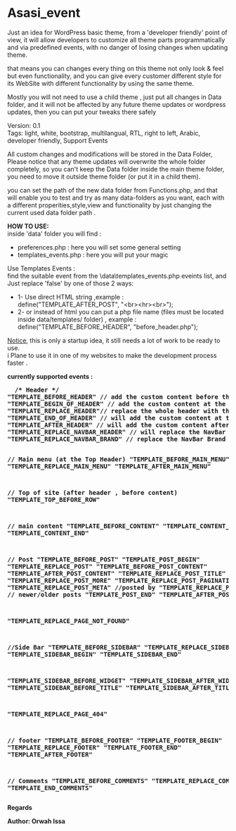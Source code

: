 # Asasi_event
Just an idea for WordPress basic theme, from a 'developer friendly' point of view, it will allow developers to customize all theme parts programmatically and via predefined events, with no danger of losing changes when updating theme.<br>

that means you can changes every thing on this theme not only look & feel but even functionality, and you can give every customer different style for its WebSite with different functionality by using the same theme.<br>

Mostly you will not need to use a child theme , just put all changes in Data folder, and it will not be affected by any future theme updates or wordpress updates, then you can put your tweaks there safely 


Version: 0.1<br>
Tags: light, white, bootstrap, multilangual, RTL, right to left, Arabic, developer friendly, Support Events<br> 


All custom changes and modifications will be stored in the Data Folder, <br>
Please notice that any theme updates will overwrite the whole folder completely, so you can't keep the Data folder inside the main theme folder, you need to move it outside theme folder (or put it in a child them).<br>

you can set the path of the new data folder from Functions.php, and that will enable you to test and try as many data-folders as you want, each with a different properities,style,view and functionality by just changing the current used data folder path .<br>


<b>HOW TO USE:</b><br>
inside 'data' folder you will find :
- preferences.php      : here you will set some general setting 
- templates_events.php : here you will put your magic 

Use Templates Events :<br>
 find the suitable event from the \data\templates_events.php eveints list, and Just replace 'false' by one of those 2 ways: 
 * 1- Use direct HTML string ,example :<br> 
          define("TEMPLATE_AFTER_POST", "&lt;br&gt;&lt;hr&gt;&lt;br&gt;"); 
 * 2- or instead of html you can put a php file name (files must be located inside data/templates/ folder) , example :<br>
          define("TEMPLATE_BEFORE_HEADER", "before_header.php");
 
 
 
<u> Notice,</u> this is only a startup idea, it still needs a lot of work to be ready to use.<br>
 i Plane to use it in one of my websites to make the development process faster .
 
 
 <b>
 currently supported events :
<pre>  /* Header */
"TEMPLATE_BEFORE_HEADER" // add the custom content before the header.
"TEMPLATE_BEGIN_OF_HEADER" // add the custom content at the begining of the header. (inside the navbar class)
"TEMPLATE_REPLACE_HEADER"// replace the whole header with the custom content. (default header will not displayed!)
"TEMPLATE_END_OF_HEADER" // will add the custom content at the END of the the header. 
"TEMPLATE_AFTER_HEADER" // will add the custom content after the header.
"TEMPLATE_REPLACE_NAVBAR_HEADER" // will replace the NavBar Header .
"TEMPLATE_REPLACE_NAVBAR_BRAND" // replace the NavBar Brand (Site Title or Logo URL).


// Main menu (at the Top Header)
"TEMPLATE_BEFORE_MAIN_MENU"
"TEMPLATE_REPLACE_MAIN_MENU"
"TEMPLATE_AFTER_MAIN_MENU"

// Top of site (after header , before content)
"TEMPLATE_TOP_BEFORE_ROW"

// main content
"TEMPLATE_BEFORE_CONTENT"
"TEMPLATE_CONTENT_BEGIN"
"TEMPLATE_CONTENT_END"

// Post
"TEMPLATE_BEFORE_POST"
"TEMPLATE_POST_BEGIN"
"TEMPLATE_REPLACE_POST"
"TEMPLATE_BEFORE_POST_CONTENT"
"TEMPLATE_AFTER_POST_CONTENT"
"TEMPLATE_REPLACE_POST_TITLE"
"TEMPLATE_REPLACE_POST_MORE"
"TEMPLATE_REPLACE_POST_PAGINATION"
"TEMPLATE_REPLACE_POST_META"  //posted by
"TEMPLATE_REPLACE_POST_LINKS" // newer/older posts
"TEMPLATE_POST_END"
"TEMPLATE_AFTER_POST"

"TEMPLATE_REPLACE_PAGE_NOT_FOUND"

//Side Bar
"TEMPLATE_BEFORE_SIDEBAR"
"TEMPLATE_REPLACE_SIDEBAR"
"TEMPLATE_SIDEBAR_BEGIN"
"TEMPLATE_SIDEBAR_END"

"TEMPLATE_SIDEBAR_BEFORE_WIDGET"
"TEMPLATE_SIDEBAR_AFTER_WIDGET"
"TEMPLATE_SIDEBAR_BEFORE_TITLE"
"TEMPLATE_SIDEBAR_AFTER_TITLE"

"TEMPLATE_REPLACE_PAGE_404"

// footer
"TEMPLATE_BEFORE_FOOTER"
"TEMPLATE_FOOTER_BEGIN"
"TEMPLATE_REPLACE_FOOTER"
"TEMPLATE_FOOTER_END"
"TEMPLATE_AFTER_FOOTER"

// Comments
"TEMPLATE_BEFORE_COMMENTS"
"TEMPLATE_REPLACE_COMMENTS"
"TEMPLATE_END_COMMENTS"
 </pre>
 
 
 
Regards

Author: Orwah Issa
